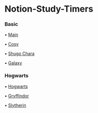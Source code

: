 # Notion-Study-Timers

<h3>Basic</h3>

• <a href="https://imchierry.github.io/Notion-Study-Timers/Timer-main"> Main </a>

• <a href="https://imchierry.github.io/Notion-Study-Timers/Cosy-timer-main"> Cosy </a>

• <a href="https://imchierry.github.io/Notion-Study-Timers/Shugo-Chara-Timer-main"> Shugo Chara </a>

• <a href="https://imchierry.github.io/Notion-Study-Timers/galaxy-timer-main"> Galaxy </a>


<h3> Hogwarts </h3>

• <a href="https://imchierry.github.io/Notion-Study-Timers/Hogwarts%20rooms"> Hogwarts </a>

• <a href="https://imchierry.github.io/Notion-Study-Timers/Hogwarts%20rooms/Griffondor"> Gryffindor </a>

• <a href="https://imchierry.github.io/Notion-Study-Timers/Hogwarts%20rooms/Slytherin"> Slytherin </a>
